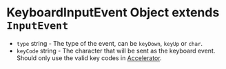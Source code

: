 # KeyboardInputEvent Object extends `InputEvent`

* `type` string - The type of the event, can be `keyDown`, `keyUp` or `char`.
* `keyCode` string - The character that will be sent
  as the keyboard event. Should only use the valid key codes in
  [Accelerator](latest/api/accelerator.md).
